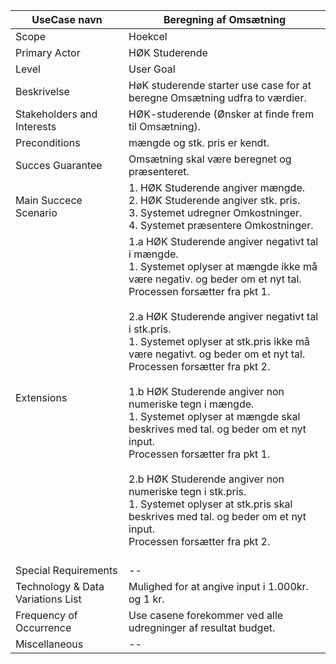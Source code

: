 UseCase navn | Beregning af Omsætning | 
-------------| -------------------------------| 
Scope        | Hoekcel
Primary Actor| HØK Studerende
Level        | User Goal
Beskrivelse  | HøK studerende starter use case for at beregne Omsætning udfra to værdier.
Stakeholders and Interests | HØK-studerende (Ønsker at finde frem til Omsætning).
Preconditions | mængde og stk. pris er kendt.
Succes Guarantee | Omsætning skal være beregnet og præsenteret.
Main Succece Scenario |   1. HØK Studerende angiver mængde. <br> 2. HØK Studerende angiver stk. pris. <br> 3. Systemet udregner Omkostninger.<br> 4. Systemet præsentere Omkostninger.<br>
Extensions |1.a HØK Studerende angiver negativt tal i mængde. <br> 1. Systemet oplyser at mængde ikke må være negativ. og beder om et nyt tal. <br> Processen forsætter fra pkt 1. <br> <br> 2.a HØK Studerende angiver negativt tal i stk.pris. <br> 1. Systemet oplyser at stk.pris ikke må være negativt. og beder om et nyt tal. <br> Processen forsætter fra pkt 2. <br> <br> 1.b HØK Studerende angiver non numeriske tegn i mængde. <br> 1. Systemet oplyser at mængde skal beskrives med tal. og beder om et nyt input.<br> Processen forsætter fra pkt 1. <br> <br> 2.b HØK Studerende angiver non numeriske tegn i stk.pris. <br> 1. Systemet oplyser at stk.pris skal beskrives med tal. og beder om et nyt input.<br> Processen forsætter fra pkt 2. <br> <br>
Special Requirements | --
Technology & Data Variations List | Mulighed for at angive input i 1.000kr. og 1 kr.
Frequency of Occurrence | Use casene forekommer ved alle udregninger af resultat budget.
Miscellaneous | -- 











 

